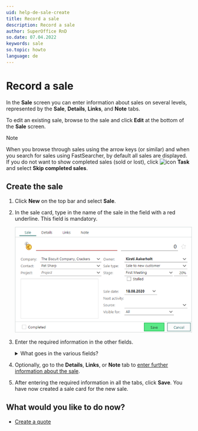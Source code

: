 ```yaml
---
uid: help-de-sale-create
title: Record a sale
description: Record a sale
author: SuperOffice RnD
so.date: 07.04.2022
keywords: sale
so.topic: howto
language: de
---
```


# Record a sale

In the **Sale** screen you can enter information about sales on several levels, represented by the **Sale**, **Details**, **Links**, and **Note** tabs.

To edit an existing sale, browse to the sale and click **Edit** at the bottom of the **Sale** screen.

> [!NOTE]
> When you browse through sales using the arrow keys (or similar) and when you search for sales using FastSearcher, by default all sales are displayed. If you do not want to show completed sales (sold or lost), click ![icon][img1] **Task** and select **Skip completed sales**.

## Create the sale

1. Click **New** on the top bar and select **Sale**.

2. In the sale card, type in the name of the sale in the field with a red underline. This field is mandatory.

    ![New sale -screenshot][img2]

3. Enter the required information in the other fields.

    <details><summary>What goes in the various fields?</summary>

    [!include[Steps to populate company fields](includes/sale-fields.md)]

    </details>

4. Optionally, go to the **Details**, **Links**, or **Note** tab to [enter further information about the sale][1].

5. After entering the required information in all the tabs, click **Save**. You have now created a sale card for the new sale.

## What would you like to do now?

* [Create a quote][4]

<!-- Referenced links -->
[1]: screen/index.md
[4]: ../../quote/learn/create.md

<!-- Referenced images -->
[img1]: ../../../media/icons/btn-menu.png
[img2]: media/54-chap7-sale-new.bmp

